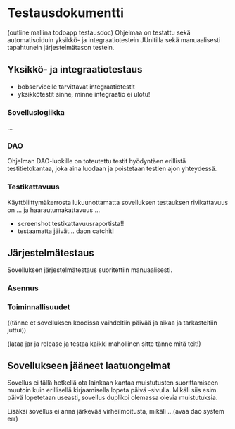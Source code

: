# Testausdokumentti
(outline mallina todoapp testausdoc)
Ohjelmaa on testattu sekä automatisoiduin yksikkö- ja integraatiotestein JUnitilla sekä manuaalisesti tapahtunein järjestelmätason testein.

## Yksikkö- ja integraatiotestaus

* bobservicelle tarvittavat integraatiotestit
* yksikkötestit sinne, minne integraatio ei ulotu!

### Sovelluslogiikka

...

### DAO

Ohjelman DAO-luokille on toteutettu testit hyödyntäen erillistä testitietokantaa, joka aina luodaan ja poistetaan testien ajon yhteydessä.

### Testikattavuus

Käyttöliittymäkerrosta lukuunottamatta sovelluksen testauksen rivikattavuus on ... ja haarautumakattavuus ...
* screenshot testikattavuusraportista!!
* testaamatta jäivät... daon catchit!

## Järjestelmätestaus

Sovelluksen järjestelmätestaus suoritettiin manuaalisesti.

### Asennus

### Toiminnallisuudet

((tänne et sovelluksen koodissa vaihdeltiin päivää ja aikaa ja tarkasteltiin juttui))

(lataa jar ja release ja testaa kaikki mahollinen sitte tänne mitä teit!)

## Sovellukseen jääneet laatuongelmat

Sovellus ei tällä hetkellä ota lainkaan kantaa muistutusten suorittamiseen muutoin kuin erillisellä kirjaamisella lopeta päivä -sivulla.
Mikäli siis esim. päivä lopetetaan useasti, sovellus duplikoi olemassa olevia muistutuksia.

Lisäksi sovellus ei anna järkevää virheilmoitusta, mikäli ...(avaa dao system err)

